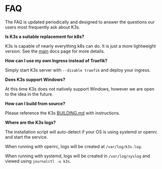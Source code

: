 
# FAQ

The FAQ is updated periodically and designed to answer the questions our users most frequently ask about K3s.

**Is K3s a suitable replacement for k8s?**

K3s is capable of nearly everything k8s can do. It is just a more lightweight version. See the [main](index.md) docs page for more details.

**How can I use my own Ingress instead of Traefik?**

Simply start K3s server with `--disable traefik` and deploy your ingress.

**Does K3s support Windows?**

At this time K3s does not natively support Windows, however we are open to the idea in the future.

**How can I build from source?**

Please reference the K3s [BUILDING.md](https://github.com/rancher/k3s/blob/master/BUILDING.md) with instructions.

**Where are the K3s logs?**

The installation script will auto-detect if your OS is using systemd or openrc and start the service.

When running with openrc, logs will be created at `/var/log/k3s.log`.

When running with systemd, logs will be created in `/var/log/syslog` and viewed using `journalctl -u k3s`.